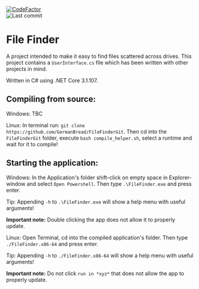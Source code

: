 [![CodeFactor](https://www.codefactor.io/repository/github/germanbread/filefindergit/badge/master)](https://www.codefactor.io/repository/github/germanbread/filefindergit/overview/master)
<br>
![Last commit](https://img.shields.io/github/last-commit/GermanBread/FileFinderGit)

# File Finder

A project intended to make it easy to find files scattered across drives.
This project contains a `UserInterface.cs` file which has been written with other projects in mind.

Written in C# using .NET Core 3.1.107.

## Compiling from source:

Windows: 
TBC

Linux: 
In terminal run: `git clone https://github.com/GermanBread/FileFinderGit`.
Then cd into the `FileFinderGit` folder, execute `bash compile_helper.sh`, select a runtime and wait for it to compile!

## Starting the application:

Windows: 
In the Application's folder shift-click on empty space in Explorer-window and select `Open Powershell`.
Then type `.\FileFinder.exe` and press enter.

Tip: Appending `-h` to `.\FileFinder.exe` will show a help menu with useful arguments!

**Important note:** Double clicking the app does not allow it to properly update.

Linux: 
Open Terminal, cd into the compiled application's folder. 
Then type `./FileFinder.x86-64` and press enter.

Tip: Appending `-h` to `./FileFinder.x86-64` will show a help menu with useful arguments!

**Important note:** Do not click `run in *xyz*` that does not allow the app to properly update.